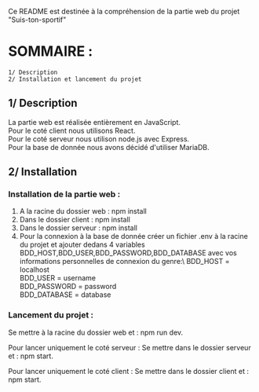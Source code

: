 Ce README est destinée à la compréhension de la partie  web du projet "Suis-ton-sportif"

# SOMMAIRE : 
    1/ Description
    2/ Installation et lancement du projet


## 1/ Description 
La partie web est réalisée entièrement en JavaScript.\
Pour le coté client nous utilisons React.\
Pour le coté serveur nous utilison node.js avec Express.\
Pour la base de donnée nous avons décidé d'utiliser MariaDB.


## 2/ Installation
### Installation de la partie web : 
1. A la racine du dossier web : npm install
2. Dans le dossier client : npm install
3. Dans le dossier serveur : npm install
4. Pour la connexion à la base de donnée créer un fichier .env à la racine du projet et ajouter dedans 4 variables BDD_HOST,BDD_USER,BDD_PASSWORD,BDD_DATABASE avec vos informations personnelles de connexion du genre:\ 
BDD_HOST = localhost\
BDD_USER = username\
BDD_PASSWORD = password\
BDD_DATABASE = database


### Lancement du projet : 
Se mettre à la racine du dossier web et : npm run dev.

Pour lancer uniquement le coté serveur : 
Se mettre dans le dossier serveur et : npm start.

Pour lancer uniquement le coté client : 
Se mettre dans le dossier client et : npm start.



